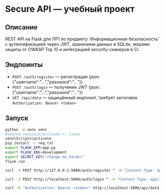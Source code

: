 # Secure API — учебный проект

## Описание
REST API на Flask для ЛР1 по предмету 'Информационная безопасность' с аутентификацией через JWT, хранением данных в SQLite, мерами защиты от OWASP Top 10 и интеграцией security-сканеров в CI.

## Эндпоинты
- `POST /auth/register` — регистрация (json: {"username":"...","password":"..."})
- `POST /auth/login` — получение JWT (json: {"username":"...","password":"..."})
- `GET /api/data` — защищённый эндпоинт, требует заголовок `Authorization: Bearer <token>`

## Запуск
```bash
python -m venv venv
#source venv/bin/activate <- linux
venv\Scripts\activate
pip install -r req.txt
export FLASK_APP=app.py
export FLASK_ENV=development
export SECRET_KEY="change_me_harder"
flask run
```

```bash
curl -X POST http://127.0.0.1:5000/auth/register ^ -H "Content-Type: application/json" ^ -d "{\"username\":\"user1\",\"password\":\"secret\"}"
```

```bash
curl -X POST http://localhost:5000/auth/login ^ -H "Content-Type: application/json" -d "{\"username\":\"user1\",\"password\":\"secret\"}"
```

```bash
curl -H "Authorization: Bearer <token>" http://localhost:5000/api/data
```